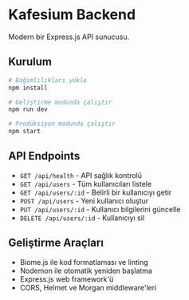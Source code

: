 # Kafesium Backend

Modern bir Express.js API sunucusu.

## Kurulum

```bash
# Bağımlılıkları yükle
npm install

# Geliştirme modunda çalıştır
npm run dev

# Prodüksiyon modunda çalıştır
npm start
```

## API Endpoints

- `GET /api/health` - API sağlık kontrolü
- `GET /api/users` - Tüm kullanıcıları listele
- `GET /api/users/:id` - Belirli bir kullanıcıyı getir
- `POST /api/users` - Yeni kullanıcı oluştur
- `PUT /api/users/:id` - Kullanıcı bilgilerini güncelle
- `DELETE /api/users/:id` - Kullanıcıyı sil

## Geliştirme Araçları

- Biome.js ile kod formatlaması ve linting
- Nodemon ile otomatik yeniden başlatma
- Express.js web framework'ü
- CORS, Helmet ve Morgan middleware'leri 